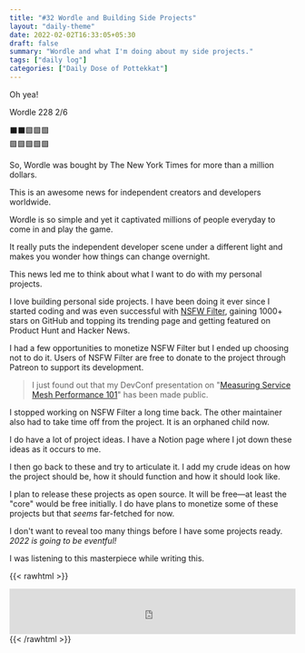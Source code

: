 ```yaml
---
title: "#32 Wordle and Building Side Projects"
layout: "daily-theme"
date: 2022-02-02T16:33:05+05:30
draft: false
summary: "Wordle and what I'm doing about my side projects."
tags: ["daily log"]
categories: ["Daily Dose of Pottekkat"]
---
```


Oh yea!

Wordle 228 2/6

⬛⬛🟩🟩🟩\
🟩🟩🟩🟩🟩

So, Wordle was bought by The New York Times for more than a million dollars.

This is an awesome news for independent creators and developers worldwide.

Wordle is so simple and yet it captivated millions of people everyday to come in and play the game.

It really puts the independent developer scene under a different light and makes you wonder how things can change overnight.

This news led me to think about what I want to do with my personal projects.

I love building personal side projects. I have been doing it ever since I started coding and was even successful with [NSFW Filter](https://nsfw-filter.com/), gaining 1000+ stars on GitHub and topping its trending page and getting featured on Product Hunt and Hacker News.

I had a few opportunities to monetize NSFW Filter but I ended up choosing not to do it. Users of NSFW Filter are free to donate to the project through Patreon to support its development.

> I just found out that my DevConf presentation on "[Measuring Service Mesh Performance 101](https://youtu.be/hzYy52A1VTw)" has been made public.

I stopped working on NSFW Filter a long time back. The other maintainer also had to take time off from the project. It is an orphaned child now.

I do have a lot of project ideas. I have a Notion page where I jot down these ideas as it occurs to me.

I then go back to these and try to articulate it. I add my crude ideas on how the project should be, how it should function and how it should look like.

I plan to release these projects as open source. It will be free—at least the "core" would be free initially. I do have plans to monetize some of these projects but that _seems_ far-fetched for now.

I don't want to reveal too many things before I have some projects ready. _2022 is going to be eventful!_

I was listening to this masterpiece while writing this.

{{< rawhtml >}}
<iframe src="https://open.spotify.com/embed/track/5HNCy40Ni5BZJFw1TKzRsC?utm_source=generator&theme=0" width="100%" height="80" frameBorder="0" allowfullscreen="" allow="autoplay; clipboard-write; encrypted-media; fullscreen; picture-in-picture"></iframe>
{{< /rawhtml >}}
